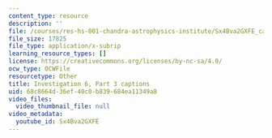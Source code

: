 ```yaml
---
content_type: resource
description: ''
file: /courses/res-hs-001-chandra-astrophysics-institute/Sx4Bva2GXFE_captions.webvtt
file_size: 17825
file_type: application/x-subrip
learning_resource_types: []
license: https://creativecommons.org/licenses/by-nc-sa/4.0/
ocw_type: OCWFile
resourcetype: Other
title: Investigation 6, Part 3 captions
uid: 68c8664d-36ef-40c0-b839-684ea11349a8
video_files:
  video_thumbnail_file: null
video_metadata:
  youtube_id: Sx4Bva2GXFE
---
```

